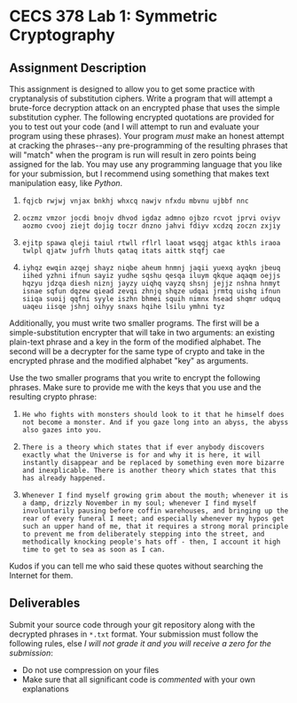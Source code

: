 # CECS 378 Lab 1: Symmetric Cryptography

## Assignment Description

This assignment is designed to allow you to get some practice with cryptanalysis of substitution ciphers. Write a program that will attempt a brute-force decryption attack on an encrypted phase that uses the simple substitution cypher. The following encrypted quotations are provided for you to test out your code (and I will attempt to run and evaluate your program using these phrases). Your program *must* make an honest attempt at cracking the phrases--any pre-programming of the resulting phrases that will "match" when the program is run will result in zero points being assigned for the lab. You may use any programming language that you like for your submission, but I recommend using something that makes text manipulation easy, like *Python*.

1. `fqjcb rwjwj vnjax bnkhj whxcq nawjv nfxdu mbvnu ujbbf nnc`

2. `oczmz vmzor jocdi bnojv dhvod igdaz admno ojbzo rcvot jprvi oviyv aozmo cvooj ziejt dojig toczr dnzno jahvi fdiyv xcdzq zoczn zxjiy`

3. `ejitp spawa qleji taiul rtwll rflrl laoat wsqqj atgac kthls iraoa twlpl qjatw jufrh lhuts qataq itats aittk stqfj cae`

4. `iyhqz ewqin azqej shayz niqbe aheum hnmnj jaqii yuexq ayqkn jbeuq iihed yzhni ifnun sayiz yudhe sqshu qesqa iluym qkque aqaqm oejjs hqzyu jdzqa diesh niznj jayzy uiqhq vayzq shsnj jejjz nshna hnmyt isnae sqfun dqzew qiead zevqi zhnjq shqze udqai jrmtq uishq ifnun siiqa suoij qqfni syyle iszhn bhmei squih nimnx hsead shqmr udquq uaqeu iisqe jshnj oihyy snaxs hqihe lsilu ymhni tyz`

Additionally, you must write two smaller programs. The first will be a simple-substitution encrypter that will take in two arguments: an existing plain-text phrase and a key in the form of the modified alphabet. The second will be a decrypter for the same type of crypto and take in the encrypted phrase and the modified alphabet "key" as arguments.

Use the two smaller programs that you write to encrypt the following phrases. Make sure to provide me with the keys that you use and the resulting crypto phrase:

1. `He who fights with monsters should look to it that he himself does not become a monster. And if you gaze long into an abyss, the abyss also gazes into you.`

2. `There is a theory which states that if ever anybody discovers exactly what the Universe is for and why it is here, it will instantly disappear and be replaced by something even more bizarre and inexplicable. There is another theory which states that this has already happened.`

3. `Whenever I find myself growing grim about the mouth; whenever it is a damp, drizzly November in my soul; whenever I find myself involuntarily pausing before coffin warehouses, and bringing up the rear of every funeral I meet; and especially whenever my hypos get such an upper hand of me, that it requires a strong moral principle to prevent me from deliberately stepping into the street, and methodically knocking people's hats off - then, I account it high time to get to sea as soon as I can.`

Kudos if you can tell me who said these quotes without searching the Internet for them.

## Deliverables

Submit your source code through your git repository along with the decrypted phrases in `*.txt` format. Your submission must follow the following rules, else *I will not grade it and you will receive a zero for the submission*:

* Do not use compression on your files
* Make sure that all significant code is *commented* with your own explanations
